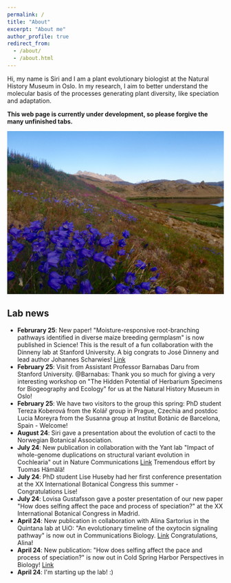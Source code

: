 ```yaml
---
permalink: /
title: "About"
excerpt: "About me"
author_profile: true
redirect_from: 
  - /about/
  - /about.html
---
```


Hi, my name is Siri and I am a plant evolutionary biologist at the Natural History Museum in Oslo. In my research, I aim to better understand the molecular basis of the processes generating plant diversity, like speciation and adaptation. 


**This web page is currently under development, so please forgive the many unfinished tabs.** 

![Blomsterdalen](/images/Blomsterdalen.JPG) <br />

## Lab news
- **Februrary 25**: New paper! "Moisture-responsive root-branching pathways identified in diverse maize breeding germplasm" is now published in Science! This is the result of a fun collaboration with the Dinneny lab at Stanford University. A big congrats to José Dinneny and lead author Johannes Scharwies! [Link](https://www.science.org/doi/10.1126/science.ads5999) 
- **February 25**: Visit from Assistant Professor Barnabas Daru from Stanford University. @Barnabas: Thank you so much for giving a very interesting workshop on "The Hidden Potential of Herbarium Specimens for Biogeography and Ecology" for us at the Natural History Museum in Oslo!
- **February 25**: We have two visitors to the group this spring: PhD student Tereza Koberová from the Kolář group in Prague, Czechia and postdoc Lucia Moreyra from the Susanna group at Institut Botànic de Barcelona, Spain - Welcome!
- **August 24**: Siri gave a presentation about the evolution of cacti to the Norwegian Botanical Association.
- **July 24**: New publication in collaboration with the Yant lab "Impact of whole-genome duplications on structural variant evolution in Cochlearia" out in Nature Communications [Link](https://www.nature.com/articles/s41467-024-49679-y) Tremendous effort by Tuomas Hämälä!
- **July 24**: PhD student Lise Huseby had her first conference presentation at the XX International Botanical Congress this summer - Congratulations Lise! 
- **July 24**: Lovisa Gustafsson gave a poster presentation of our new paper "How does selfing affect the pace and process of speciation?" at the XX International Botanical Congress in Madrid. 
- **April 24**: New publication in collaboration with Alina Sartorius in the Quintana lab at UiO: "An evolutionary timeline of the oxytocin signaling pathway" is now out in Communications Biology. [Link](https://www.nature.com/articles/s42003-024-06094-9) Congratulations, Alina!
- **April 24**: New publication: "How does selfing affect the pace and process of speciation?" is now out in Cold Spring Harbor Perspectives in Biology! [Link](https://cshperspectives.cshlp.org/content/early/2024/03/19/cshperspect.a041426.abstract) 
- **April 24**: I'm starting up the lab! :)


